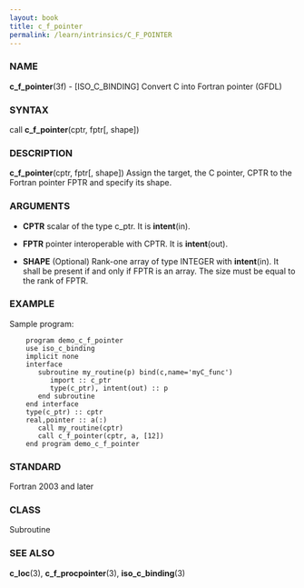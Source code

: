 ```yaml
---
layout: book
title: c_f_pointer
permalink: /learn/intrinsics/C_F_POINTER
---
```

### NAME

__c\_f\_pointer__(3f) - \[ISO\_C\_BINDING\] Convert C into Fortran pointer
(GFDL)

### SYNTAX

call __c\_f\_pointer__(cptr, fptr\[, shape\])

### DESCRIPTION

__c\_f\_pointer__(cptr, fptr\[, shape\]) Assign the target, the C
pointer, CPTR to the Fortran pointer FPTR and specify its shape.

### ARGUMENTS

  - __CPTR__
    scalar of the type c\_ptr. It is __intent__(in).

  - __FPTR__
    pointer interoperable with CPTR. It is __intent__(out).

  - __SHAPE__
    (Optional) Rank-one array of type INTEGER with __intent__(in). It
    shall be present if and only if FPTR is an array. The size must be
    equal to the rank of FPTR.

### EXAMPLE

Sample program:

```
    program demo_c_f_pointer
    use iso_c_binding
    implicit none
    interface
       subroutine my_routine(p) bind(c,name='myC_func')
          import :: c_ptr
          type(c_ptr), intent(out) :: p
       end subroutine
    end interface
    type(c_ptr) :: cptr
    real,pointer :: a(:)
       call my_routine(cptr)
       call c_f_pointer(cptr, a, [12])
    end program demo_c_f_pointer
```

### STANDARD

Fortran 2003 and later

### CLASS

Subroutine

### SEE ALSO

__c\_loc__(3), __c\_f\_procpointer__(3), __iso\_c\_binding__(3)
